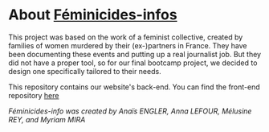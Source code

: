 # About [Féminicides-infos](http://feminicides-infos.herokuapp.com)

This project was based on the work of a feminist collective, created by families of women murdered by their (ex-)partners in France.
They have been documenting these events and putting up a real journalist job.
But they did not have a proper tool, so for our final bootcamp project, we decided to design one specifically tailored to their needs.

This repository contains our website's back-end.
You can find the front-end repository [here](https://github.com/myracodes/feminicides-info-react)

*Féminicides-info was created by Anaïs ENGLER, Anna LEFOUR, Mélusine REY, and Myriam MIRA*
